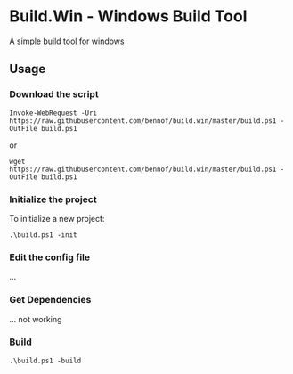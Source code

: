 # Build.Win - Windows Build Tool

A simple build tool for windows

## Usage

### Download the script

```
Invoke-WebRequest -Uri https://raw.githubusercontent.com/bennof/build.win/master/build.ps1 -OutFile build.ps1
```

or 

```
wget https://raw.githubusercontent.com/bennof/build.win/master/build.ps1 -OutFile build.ps1
```

### Initialize the project

To initialize a new project:
```
.\build.ps1 -init
```

### Edit the config file

...

### Get Dependencies

... not working

### Build 
```
.\build.ps1 -build
```
